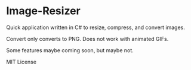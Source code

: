 # Image-Resizer

Quick application written in C# to resize, compress, and convert images.

Convert only converts to PNG. Does not work with animated GIFs.

Some features maybe coming soon, but maybe not.

MIT License